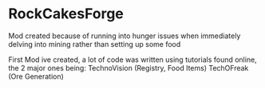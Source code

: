 # RockCakesForge
Mod created because of running into hunger issues when immediately delving into mining rather than setting up some food

First Mod ive created, a lot of code was written using tutorials found online, the 2 major ones being: 
  TechnoVision (Registry, Food Items)
  TechOFreak (Ore Generation)
